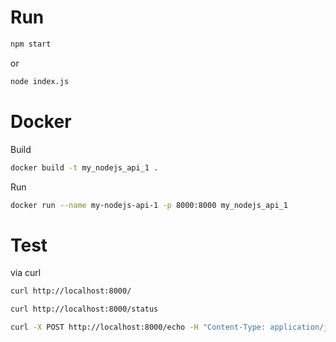 # Run

```bash
npm start
```

or

```bash
node index.js
```

# Docker

Build

```bash
docker build -t my_nodejs_api_1 .
```

Run

```bash
docker run --name my-nodejs-api-1 -p 8000:8000 my_nodejs_api_1
```

# Test

via curl

```bash
curl http://localhost:8000/
```

```bash
curl http://localhost:8000/status
```

```bash
curl -X POST http://localhost:8000/echo -H "Content-Type: application/json" -d '{"message":"Hello from curl!"}'
```
